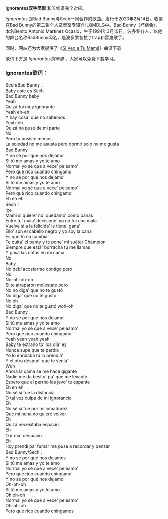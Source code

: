 

**Ignorantes双手简谱** 和五线谱完全对应。

_Ignorantes_ 是Bad Bunny与Sech一同合作的歌曲。发行于2020年2月14日。收录在Bad
Bunny的第二张个人录音室专辑YHLQMDLG中。Bad Bunny（坏痞兔），本名Benito Antonio Martínez
Ocasio，生于1994年3月10日，波多黎各人，以他的舞台名称BadBunny闻名，是波多黎各拉丁trap和雷鬼歌手。

同时，网站还为大家提供了《[Si Veo a Tu Mamá](Music-11411-Si-Veo-a-Tu-Mamá-Bad-Bunny.html
"Si Veo a Tu Mamá")》曲谱下载

歌词下方是 _Ignorantes钢琴谱_ ，大家可以免费下载学习。

### Ignorantes歌词：

Sech/Bad Bunny：  
Baby este es Sech  
Bad Bunny baby  
Yeah  
Quizá fui muy ignorante  
Yeah eh-eh  
Y hay cosa' que no sabemos  
Yeah-eh  
Quizá no puse de mi parte  
No  
Pero tú pusiste menos  
La soledad no me asusta pero dormir solo no me gusta  
Bad Bunny：  
Y no sé por qué nos dejamo'  
Si tú me amas y yo te amo  
Normal yo sé que a vece' peleamo'  
Pero qué rico cuando chingamo'  
Y no sé por qué nos dejamo'  
Si tú me amas y yo te amo  
Normal yo sé que a vece' peleamo'  
Pero qué rico cuando chingamo'  
Eh eh eh  
Sech：  
Ice  
Mami si quiere' no' quedamo' como panas  
Entre tu' mala' decisione' yo no fui una mala  
Vuelve si a la felicida' le tiene' gana'  
Ello' son el cabello negro y yo soy la cana  
Es que tú no cambia'  
Te quita' el panty y te pone' mi suéter Champion  
Siempre que está' borracha tú me llamas  
Y pasa las notas en mi cama  
No  
Baby  
No debí acostarme contigo pero  
No  
No-oh-oh-oh  
Si te atraparon moléstate pero  
No no diga' que no te gustó  
No diga' que no te gustó  
No oh  
No diga' que no te gustó woh-oh  
Bad Bunny：  
Y no sé por qué nos dejamo'  
Si tú me amas y yo te amo  
Normal yo sé que a vece' peleamo'  
Pero qué rico cuando chingamo'  
Yeah yeah yeah yeah  
Baby te extraño to' los día' ey  
Nunca supe que te perdía  
Yo lo enrolaba tú lo prendía'  
Y el otro despué' que te venía'  
Wuh  
Ahora la cama se me hace gigante  
Nadie me da besito' pa' que me levante  
Espero que el perrito los jevo' te espante  
Eh eh eh  
No sé si fue la distancia  
O tal vez culpa de mi ignorancia  
Eh  
No sé si fue por mi inmadurez  
Que mi nena no quiere volver  
Eh  
Quizá necesitaba espacio  
Eh  
O ir má' despacio  
Eh  
Hoy prendí pa' fumar me puse a recordar y pensar  
Bad Bunny/Sech：  
Y no sé por qué nos dejamos  
Si tú me amas y yo te amo  
Normal yo sé que a vece' peleamo'  
Pero qué rico cuando chingamo'  
Y no sé por qué nos dejamo'  
Oh-oh-oh  
Si tú me amas y yo te amo  
Oh oh-oh  
Normal yo sé que a vece' peleamo'  
Oh-oh-oh  
Pero qué rico cuando chingamos

